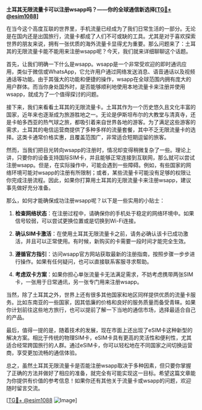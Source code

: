 **土耳其无限流量卡可以注册wsapp吗？——你的全球通信新选择[[TG💪+ @esim1088](https://t.me/s/esim1088)]**

在当今这个高度互联的世界里，手机流量已经成为了我们日常生活的一部分。无论是在国内还是出国旅行，流量卡都成了人们不可或缺的工具。尤其是对于喜欢探索世界的朋友来说，拥有一张优质的海外流量卡显得尤为重要。那么问题来了：土耳其的无限流量卡能不能用来注册wsapp呢？今天，我们就来详细聊聊这个话题。

首先，让我们明确一下什么是wsapp。wsapp是一个非常受欢迎的即时通讯应用，类似于微信或WhatsApp，它允许用户通过网络发送消息、语音通话以及视频通话等功能。由于其强大的功能和便捷的操作，wsapp在全球范围内拥有庞大的用户群体。而当你身处国外时，是否能够顺利地使用本地流量卡来注册并使用wsapp，就成为了一个值得探讨的问题。

接下来，我们来看看土耳其的无限流量卡。土耳其作为一个历史悠久且文化丰富的国家，近年来也逐渐成为旅游胜地之一。无论是伊斯坦布尔的大教堂与清真寺，还是卡帕多西亚的热气球之旅，都吸引着来自世界各地的游客。为了满足这些游客的需求，土耳其的电信运营商提供了多种多样的流量套餐，其中不乏无限流量卡的选择。这类卡通常价格实惠，且覆盖范围广，非常适合短期逗留的旅客。

然而，当我们把目光转向wsapp的注册时，情况却变得稍微复杂了一些。理论上讲，只要你的设备支持国际SIM卡，并且能够正常连接到互联网，那么就可以尝试注册wsapp。但是，在实际操作中，可能会遇到一些障碍。例如，有些国家的网络环境可能对wsapp的注册有所限制；或者，某些流量卡可能没有足够的权限让你完成注册流程。因此，如果你打算用土耳其的无限流量卡来注册wsapp，建议事先做好充分准备。

那么，如何才能确保成功注册wsapp呢？以下是一些实用的小贴士：

1. **检查网络状态**：在注册过程中，请确保你的手机处于稳定的网络环境中。如果信号较弱，可以尝试更换位置或是切换到Wi-Fi连接。
   
2. **确认SIM卡激活**：在使用土耳其无限流量卡之前，请务必确认该卡已成功激活，并且可以正常使用。有时候，新购买的卡需要一段时间才能完全生效。

3. **遵循官方指引**：访问wsapp官方网站获取最新的注册指南，按照步骤一步步进行操作。如果有任何疑问，也可以直接联系客服寻求帮助。

4. **考虑双卡方案**：如果你担心单张流量卡无法满足需求，不妨考虑携带两张SIM卡，一张用于日常通讯，另一张专门用来注册wsapp。

当然，除了土耳其之外，世界上还有很多其他国家和地区同样提供优质的流量卡服务。比如东南亚的一些国家，因其低廉的价格和良好的服务质量而备受青睐。如果你计划前往这些地方旅行，也可以提前了解一下当地的通信市场，选择最适合自己的产品。

最后，值得一提的是，随着技术的发展，现在市面上还出现了eSIM卡这种新型的解决方案。相比于传统的物理SIM卡，eSIM卡具有更高的灵活性和便利性，尤其适合经常跨国旅行的人群。通过eSIM卡，你可以轻松地在不同国家之间切换运营商，享受更加流畅的通信体验。

总之，虽然土耳其无限流量卡是否能注册wsapp取决于多种因素，但只要你掌握了正确的方法并做好了相应的准备，就完全有可能实现这一目标。希望这篇文章能为你提供有价值的参考信息！如果你还有其他关于流量卡或wsapp的问题，欢迎随时留言交流。

[[TG💪+ @esim1088](https://t.me/s/esim1088) ![Image](https://i.postimg.cc/4NQfJmqS/Snipaste-2025-05-13-00-14-12.png)]